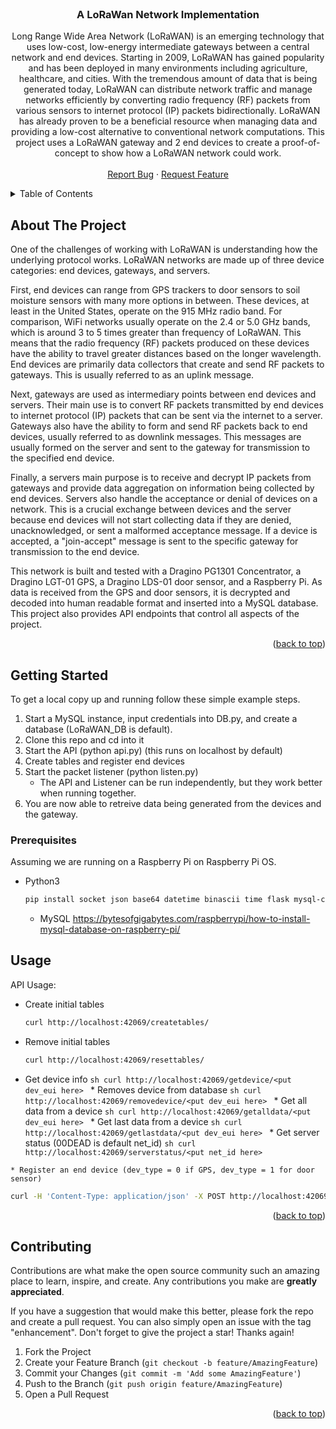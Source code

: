 <div id="top"></div>

<!-- PROJECT LOGO -->
<br />
<div align="center">

<h3 align="center">A LoRaWan Network Implementation</h3>

  <p align="center">
     Long Range Wide Area Network (LoRaWAN) is an emerging technology that uses low-cost, low-energy intermediate gateways between a central network and end devices. Starting in 2009, LoRaWAN has gained popularity and has been deployed in many environments including agriculture, healthcare, and cities. With the tremendous amount of data that is being generated today, LoRaWAN can distribute network traffic and manage networks efficiently by converting radio frequency (RF) packets from various sensors to internet protocol (IP) packets bidirectionally. LoRaWAN has already proven to be a beneficial resource when managing data and providing a low-cost alternative to conventional network computations. 
    This project uses a LoRaWAN gateway and 2 end devices to create a proof-of-concept to show how a LoRaWAN network could work.
    <br />
    <br />
    <a href="https://github.com/armstrongsam25/LoRaWAN-Network/issues">Report Bug</a>
    ·
    <a href="https://github.com/armstrongsam25/LoRaWAN-Network/issues">Request Feature</a>
  </p>
</div>



<!-- TABLE OF CONTENTS -->
<details>
  <summary>Table of Contents</summary>
  <ol>
    <li>
      <a href="#about-the-project">About The Project</a>
    </li>
    <li>
      <a href="#getting-started">Getting Started</a>
      <ul>
        <li><a href="#prerequisites">Prerequisites</a></li>
        <li><a href="#installation">Installation</a></li>
      </ul>
    </li>
    <li><a href="#usage">Usage</a></li>
    <li><a href="#license">License</a></li>
  </ol>
</details>



<!-- ABOUT THE PROJECT -->
## About The Project

One of the challenges of working with LoRaWAN is understanding how the underlying protocol works. LoRaWAN networks are made up of three device categories: end devices, gateways, and servers. 

First, end devices can range from GPS trackers to door sensors to soil moisture sensors with many more options in between. These devices, at least in the United States, operate on the 915 MHz radio band. For comparison, WiFi networks usually operate on the 2.4 or 5.0 GHz bands, which is around 3 to 5 times greater than frequency of LoRaWAN. This means that the radio frequency (RF) packets produced on these devices have the ability to travel greater distances based on the longer wavelength. End devices are primarily data collectors that create and send RF packets to gateways. This is usually referred to as an uplink message.

Next, gateways are used as intermediary points between end devices and servers. Their main use is to convert RF packets transmitted by end devices to internet protocol (IP) packets that can be sent via the internet to a server. Gateways also have the ability to form and send RF packets back to end devices, usually referred to as downlink messages. This messages are usually formed on the server and sent to the gateway for transmission to the specified end device.

Finally, a servers main purpose is to receive and decrypt IP packets from gateways and provide data aggregation on information being collected by end devices. Servers also handle the acceptance or denial of devices on a network. This is a crucial exchange between devices and the server because end devices will not start collecting data if they are denied, unacknowledged, or sent a malformed acceptance message. If a device is accepted, a "join-accept" message is sent to the specific gateway for transmission to the end device.

This network is built and tested with a Dragino PG1301 Concentrator, a Dragino LGT-01 GPS, a Dragino LDS-01 door sensor, and a Raspberry Pi. As data is received from the GPS and door sensors, it is decrypted and decoded into human readable format and inserted into a MySQL database. This project also provides API endpoints that control all aspects of the project. 
<p align="right">(<a href="#top">back to top</a>)</p>

<!-- GETTING STARTED -->
## Getting Started

To get a local copy up and running follow these simple example steps.
<ol>
  <li>Start a MySQL instance, input credentials into DB.py, and create a database (LoRaWAN_DB is default).</li>
  <li>Clone this repo and cd into it</li>
  <li>Start the API (python api.py) (this runs on localhost by default)</li>
  <li>Create tables and register end devices</li>
  <li>Start the packet listener (python listen.py)
    <ul><li>The API and Listener can be run independently, but they work better when running together.</li></ul>
  </li>
  <li>You are now able to retreive data being generated from the devices and the gateway.</li>
</ol>

### Prerequisites
Assuming we are running on a Raspberry Pi on Raspberry Pi OS.
* Python3
  ```sh
  pip install socket json base64 datetime binascii time flask mysql-connector-python cryptography
  ```
  * MySQL
  https://bytesofgigabytes.com/raspberrypi/how-to-install-mysql-database-on-raspberry-pi/


<!-- USAGE EXAMPLES -->
## Usage

API Usage:
  * Create initial tables
    ```sh
    curl http://localhost:42069/createtables/
    ```
  * Remove initial tables
    ```sh
    curl http://localhost:42069/resettables/
    ```
  
  
  
   * Get device info
    ```sh
    curl http://localhost:42069/getdevice/<put dev_eui here>
    ```
    * Removes device from database
    ```sh
    curl http://localhost:42069/removedevice/<put dev_eui here>
    ```
    * Get all data from a device
    ```sh
    curl http://localhost:42069/getalldata/<put dev_eui here>
    ```
    * Get last data from a device
    ```sh
    curl http://localhost:42069/getlastdata/<put dev_eui here>
    ```
    * Get server status (00DEAD is default net_id)
    ```sh
    curl http://localhost:42069/serverstatus/<put net_id here>
    ```
    
    * Register an end device (dev_type = 0 if GPS, dev_type = 1 for door sensor)
  ```sh
  curl -H 'Content-Type: application/json' -X POST http://localhost:42069/register -d '{"dev_addr": "XXXXXXXX", "dev_eui": "XXXXXXXXXXXXXXXX", "app_eui": "XXXXXXXXXXXXXXXX", "app_key": "XXXXXXXXXXXXXXXXXXXXXXXXXXXXXXXX", "app_s_key": "XXXXXXXXXXXXXXXXXXXXXXXXXXXXXXXX", "net_s_key": "XXXXXXXXXXXXXXXXXXXXXXXXXXXXXXXX", "dev_type": "X"}'
  ```
   
<p align="right">(<a href="#top">back to top</a>)</p>



<!-- CONTRIBUTING -->
## Contributing

Contributions are what make the open source community such an amazing place to learn, inspire, and create. Any contributions you make are **greatly appreciated**.

If you have a suggestion that would make this better, please fork the repo and create a pull request. You can also simply open an issue with the tag "enhancement".
Don't forget to give the project a star! Thanks again!

1. Fork the Project
2. Create your Feature Branch (`git checkout -b feature/AmazingFeature`)
3. Commit your Changes (`git commit -m 'Add some AmazingFeature'`)
4. Push to the Branch (`git push origin feature/AmazingFeature`)
5. Open a Pull Request

<p align="right">(<a href="#top">back to top</a>)</p>



<!-- MARKDOWN LINKS & IMAGES -->
<!-- https://www.markdownguide.org/basic-syntax/#reference-style-links -->
[contributors-shield]: https://img.shields.io/github/contributors/github_username/repo_name.svg?style=for-the-badge
[contributors-url]: https://github.com/github_username/repo_name/graphs/contributors
[forks-shield]: https://img.shields.io/github/forks/github_username/repo_name.svg?style=for-the-badge
[forks-url]: https://github.com/github_username/repo_name/network/members
[stars-shield]: https://img.shields.io/github/stars/github_username/repo_name.svg?style=for-the-badge
[stars-url]: https://github.com/github_username/repo_name/stargazers
[issues-shield]: https://img.shields.io/github/issues/github_username/repo_name.svg?style=for-the-badge
[issues-url]: https://github.com/github_username/repo_name/issues
[license-shield]: https://img.shields.io/github/license/github_username/repo_name.svg?style=for-the-badge
[license-url]: https://github.com/github_username/repo_name/blob/master/LICENSE.txt
[linkedin-shield]: https://img.shields.io/badge/-LinkedIn-black.svg?style=for-the-badge&logo=linkedin&colorB=555
[linkedin-url]: https://linkedin.com/in/linkedin_username
[product-screenshot]: images/screenshot.png
